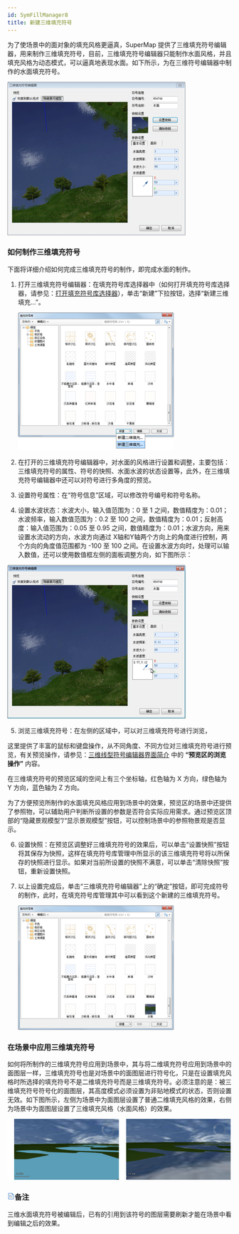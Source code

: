 ```yaml
---
id: SymFillManager8
title: 新建三维填充符号
---
```

为了使场景中的面对象的填充风格更逼真，SuperMap
提供了三维填充符号编辑器，用来制作三维填充符号，目前，三维填充符号编辑器只能制作水面风格，并且填充风格为动态模式，可以逼真地表现水面。如下所示，为在三维符号编辑器中制作的水面填充符号。

![](img/waterfill.gif)  


### 如何制作三维填充符号

下面将详细介绍如何完成三维填充符号的制作，即完成水面的制作。

1. 打开三维填充符号编辑器：在填充符号库选择器中（如何打开填充符号库选择器，请参见：[打开填充符号库选择器](SymFillManager1)），单击“新建”下拉按钮，选择“新建三维填充...”。   
  
   ![](img/SymFillManager8t2.png)  

2. 在打开的三维填充符号编辑器中，对水面的风格进行设置和调整，主要包括：三维填充符号的属性、符号的快照、水面水波的状态设置等，此外，在三维填充符号编辑器中还可以对符号进行多角度的预览。
3. 设置符号属性：在“符号信息”区域，可以修改符号编号和符号名称。
4. 设置水波状态：水波大小，输入值范围为：0 至 1 之间，数值精度为：0.01；水波频率，输入数值范围为：0.2 至 100 之间，数值精度为：0.01；反射高度：输入值范围为：0.05 至 0.95 之间，数值精度为：0.01；水波方向，用来设置水流动的方向，水波方向通过 X轴和Y轴两个方向上的角度进行控制，两个方向的角度值范围都为 -100 至 100 之间。在设置水波方向时，处理可以输入数值，还可以使用数值框左侧的面板调整方向，如下图所示：  
  
  ![](img/setdirection.gif)  

5. 浏览三维填充符号：在左侧的区域中，可以对三维填充符号进行浏览，

这里提供了丰富的鼠标和键盘操作，从不同角度、不同方位对三维填充符号进行预览，有关预览操作，请参见：[三维线型符号编辑器界面简介](SymLine3DEditor2)
中的 **“预览区的浏览操作”** 内容。

在三维填充符号的预览区域的空间上有三个坐标轴，红色轴为 X 方向，绿色轴为 Y 方向，蓝色轴为 Z 方向。

为了方便预览所制作的水面填充风格应用到场景中的效果，预览区的场景中还提供了参照物，可以辅助用户判断所设置的参数是否符合实际应用需求。通过预览区顶部的“隐藏景观模型”/“显示景观模型”按钮，可以控制场景中的参照物景观是否显示。

6. 设置快照：在预览区调整好三维填充符号的效果后，可以单击“设置快照”按钮将其保存为快照，这样在填充符号库管理中所显示的该三维填充符号将以所保存的快照进行显示。如果对当前所设置的快照不满意，可以单击“清除快照”按钮，重新设置快照。
7. 以上设置完成后，单击“三维填充符号编辑器”上的“确定”按钮，即可完成符号的制作，此时，在填充符号库管理其中可以看到这个新建的三维填充符号。   
  
   ![](img/SymFillManager8t3.png)  

### 在场景中应用三维填充符号

如何将所制作的三维填充符号应用到场景中，其与将二维填充符号应用到场景中的面图层一样，三维填充符号也是对场景中的面图层进行符号化，只是在设置填充风格时所选择的填充符号不是二维填充符号而是三维填充符号。必须注意的是：被三维填充符号符号化的面图层，其高度模式必须设置为非贴地模式的状态，否则设置无效。如下图所示，左侧为场景中为面图层设置了普通二维填充风格的效果，右侧为场景中为面图层设置了三维填充风格（水面风格）的效果。

![](img/SymFillManager8t4.png)  
 

### ![](../img/read.gif)备注

三维水面填充符号被编辑后，已有的引用到该符号的图层需要刷新才能在场景中看到编辑之后的效果。

